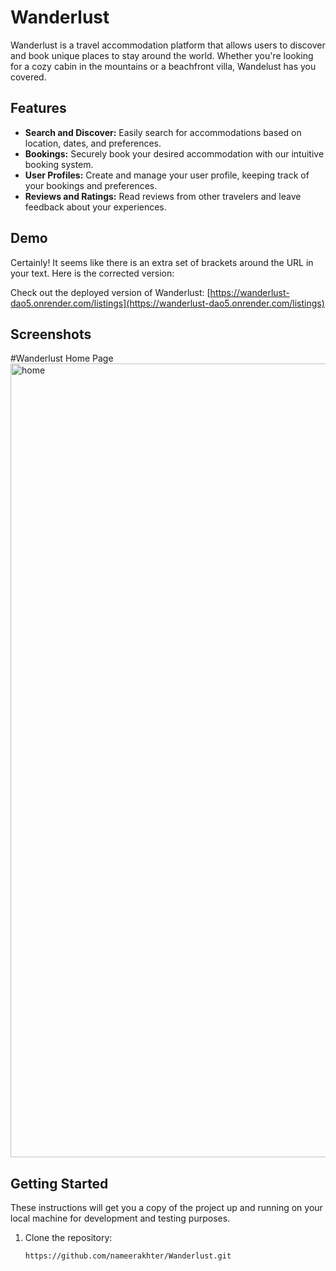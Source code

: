 # Wanderlust

Wanderlust is a travel accommodation platform that allows users to discover and book unique places to stay around the world. Whether you're looking for a cozy cabin in the mountains or a beachfront villa, Wandelust has you covered.


## Features

- **Search and Discover:** Easily search for accommodations based on location, dates, and preferences.
- **Bookings:** Securely book your desired accommodation with our intuitive booking system.
- **User Profiles:** Create and manage your user profile, keeping track of your bookings and preferences.
- **Reviews and Ratings:** Read reviews from other travelers and leave feedback about your experiences.

## Demo

Certainly! It seems like there is an extra set of brackets around the URL in your text. Here is the corrected version:

Check out the deployed version of Wanderlust: [https://wanderlust-dao5.onrender.com/listings](https://wanderlust-dao5.onrender.com/listings)

## Screenshots
#Wanderlust Home Page
<img width="1270" alt="home" src="https://github.com/nameerakhter/Wanderlust/assets/120779958/99b46847-c254-403d-aeda-754a62d25a29">

## Getting Started

These instructions will get you a copy of the project up and running on your local machine for development and testing purposes.

1. Clone the repository:

   ```bash
   https://github.com/nameerakhter/Wanderlust.git
